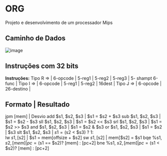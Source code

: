 # ORG
Projeto e desenvolvimento de um processador Mips

##  Caminho de Dados
    
![image](mWXHWpT(1).png)

## Instruções com 32 bits
    
**Instruções:**
Tipo R => | 6-opcode | 5-reg1 | 5-reg2 | 5-reg3 | 5- shampt    6-func |
Tipo I => | 6-opcode | 5-reg1 | 5-reg2 |         16dest               |
Tipo J => | 6-opcode |          26-destino                            |


__Formato__           |    __Resultado__
------------------------------------------------------
jpm [mem]             |      Desvio
add $s1, $s2, $s3     |      $s1 =  $s2 +  $s3
sub $s1, $s2, $s3     |      $s1 =  $s2 -  $s3
sll $s1, $s2, $s3     |      $s1 =  $s2 << $s3
srl $s1, $s2, $s3     |      $s1 =  $s2 >> $s3
and $s1, $s2, $s3     |      $s1 =  $s2 &  $s3
or  $s1, $s2, $s3     |      $s1 =  $s2 |  $s3
slt $s1, $s2, $s3     |      $s1 = ($s2 <  $s3) ? 1:   
lw  $s1, [$s2]        |      $s1 = mem[offsize + $s2]
sw  $s1, [$s2]        |      mem[$s2] = $s1
bqe %s1, $s2, [mem]   |      pc = ($s1 == $s2)? [mem] : [pc+2]
bne %s1, $s2, [mem]   |      pc = ($s1 <  $s2)? [mem] : [pc+2]


